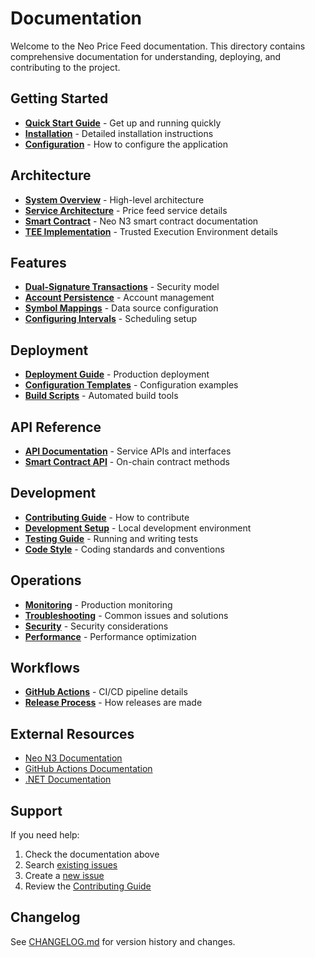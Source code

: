 # Documentation

Welcome to the Neo Price Feed documentation. This directory contains comprehensive documentation for understanding, deploying, and contributing to the project.

## Getting Started

- **[Quick Start Guide](quick-start.md)** - Get up and running quickly
- **[Installation](installation.md)** - Detailed installation instructions
- **[Configuration](configuration.md)** - How to configure the application

## Architecture

- **[System Overview](architecture/overview.md)** - High-level architecture
- **[Service Architecture](service.md)** - Price feed service details
- **[Smart Contract](contract.md)** - Neo N3 smart contract documentation
- **[TEE Implementation](tee-implementation.md)** - Trusted Execution Environment details

## Features

- **[Dual-Signature Transactions](dual-signature-transactions.md)** - Security model
- **[Account Persistence](account-persistence.md)** - Account management
- **[Symbol Mappings](symbol-mappings.md)** - Data source configuration
- **[Configuring Intervals](configuring-intervals.md)** - Scheduling setup

## Deployment

- **[Deployment Guide](deployment.md)** - Production deployment
- **[Configuration Templates](../config/)** - Configuration examples
- **[Build Scripts](../scripts/)** - Automated build tools

## API Reference

- **[API Documentation](api.md)** - Service APIs and interfaces
- **[Smart Contract API](contract-api.md)** - On-chain contract methods

## Development

- **[Contributing Guide](../CONTRIBUTING.md)** - How to contribute
- **[Development Setup](development.md)** - Local development environment
- **[Testing Guide](testing.md)** - Running and writing tests
- **[Code Style](code-style.md)** - Coding standards and conventions

## Operations

- **[Monitoring](monitoring.md)** - Production monitoring
- **[Troubleshooting](troubleshooting.md)** - Common issues and solutions
- **[Security](security.md)** - Security considerations
- **[Performance](performance.md)** - Performance optimization

## Workflows

- **[GitHub Actions](../docs/workflow-changes.md)** - CI/CD pipeline details
- **[Release Process](release-process.md)** - How releases are made

## External Resources

- [Neo N3 Documentation](https://docs.neo.org/)
- [GitHub Actions Documentation](https://docs.github.com/en/actions)
- [.NET Documentation](https://docs.microsoft.com/en-us/dotnet/)

## Support

If you need help:

1. Check the documentation above
2. Search [existing issues](https://github.com/r3e-network/neo-price-feed/issues)
3. Create a [new issue](https://github.com/r3e-network/neo-price-feed/issues/new)
4. Review the [Contributing Guide](../CONTRIBUTING.md)

## Changelog

See [CHANGELOG.md](../CHANGELOG.md) for version history and changes.